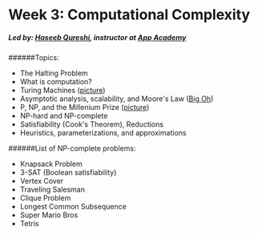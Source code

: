 # Week 3: Computational Complexity
##### Led by: [Haseeb Qureshi](https://github.com/Haseeb-Qureshi/), instructor at [App Academy](http://appacademy.io)
######Topics:
* The Halting Problem
* What is computation?
* Turing Machines ([picture](http://cdn.makeagif.com/media/7-31-2015/PVv1XT.gif))
* Asymptotic analysis, scalability, and Moore's Law ([Big Oh](http://everythingcomputerscience.com/images/Algorithm_Analysis731x524.jpg))
* P, NP, and the Millenium Prize ([picture](https://upload.wikimedia.org/wikipedia/commons/thumb/a/a0/P_np_np-complete_np-hard.svg/1000px-P_np_np-complete_np-hard.svg.png))
* NP-hard and NP-complete
* Satisfiability (Cook's Theorem), Reductions
* Heuristics, parameterizations, and approximations

######List of NP-complete problems:
* Knapsack Problem
* 3-SAT (Boolean satisfiability)
* Vertex Cover
* Traveling Salesman
* Clique Problem
* Longest Common Subsequence
* Super Mario Bros
* Tetris
